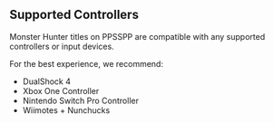 ## Supported Controllers

Monster Hunter titles on PPSSPP are compatible with any supported controllers or input devices. 

For the best experience, we recommend:	
	
- DualShock 4
- Xbox One Controller
- Nintendo Switch Pro Controller
- Wiimotes + Nunchucks